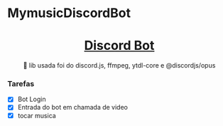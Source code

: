 # MymusicDiscordBot

<h1 align="center">
    <a href="https://discord.js.org/?source=post_page---------------------------#/">Discord Bot</a>
</h1>
<p align="center">🚀 lib usada foi do discord.js, ffmpeg, ytdl-core e @discordjs/opus</p>

### Tarefas

- [x] Bot Login
- [x] Entrada do bot em chamada de video
- [x] tocar musica
